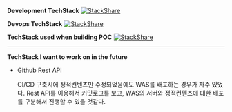 
**Development TechStack**
[![StackShare](http://img.shields.io/badge/tech-stack-0690fa.svg?style=flat)](https://stackshare.io/songwonchang/gaebal)

**Devops TechStack**
[![StackShare](http://img.shields.io/badge/tech-stack-0690fa.svg?style=flat)](https://stackshare.io/songwonchang/devops)

**TechStack used when building POC**
[![StackShare](http://img.shields.io/badge/tech-stack-0690fa.svg?style=flat)](https://stackshare.io/songwonchang/poc)


---
**TechStack I want to work on in the future**

+ Github Rest API 
  
  CI/CD 구축시에 정적컨텐츠만 수정되었음에도 WAS를 배포하는 경우가 자주 있었다. Rest API를 이용해서 커밋로그를 보고, WAS의 서버와 정적컨텐츠에 대한 배포를 구분해서 진행할 수 있을 것같다.


